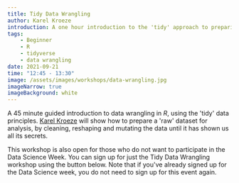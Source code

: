 ```yaml
---
title: Tidy Data Wrangling
author: Karel Kroeze
introduction: A one hour introduction to the 'tidy' approach to preparing raw data for analysis.
tags:
    - Beginner
    - R
    - tidyverse
    - data wrangling
date: 2021-09-21
time: "12:45 - 13:30"
image: /assets/images/workshops/data-wrangling.jpg
imageNarrow: true
imageBackground: white
---
```


A 45 minute guided introduction to data wrangling in _R_, using the 'tidy' data principles. [Karel Kroeze](/team/#k-a-kroeze) will show how to prepare a 'raw' dataset for analysis, by cleaning, reshaping and mutating the data until it has shown us all its secrets.

This workshop is also open for those who do not want to participate in the Data Science Week. You can sign up for just the Tidy Data Wrangling workshop using the button below. Note that if you've already signed up for the Data Science week, you do not need to sign up for this event again.

